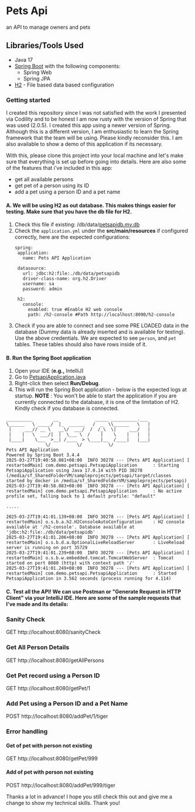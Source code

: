 # Pets Api
an API to manage owners and pets


## Libraries/Tools Used
- Java 17
- [Spring Boot](https://spring.io/projects/spring-boot) with the following components:
    * Spring Web
    * Spring JPA
- [H2](https://www.h2database.com/html/main.html) - File based data based configuration

### Getting started
I created this repository since I was not satisfied with the work I presented via Codility and to be honest I am now rusty with the version of Spring that was used (2.0.5). I created this app using a newer version of Spring. Although this is a different version, I am enthusiastic to learn the Spring framework that the team will be using. Please kindly reconsider this. I am also available to show a demo of this application if its necessary.

With this, please clone this project into your local machine and let's make sure that everything is set up before going into details.
Here are also some of the features that i've included in this app:
- get all available persons
- get pet of a person using its ID
- add a pet using a person ID and a pet name
#### A. We will be using H2 as out database. This makes things easier for testing. Make sure that you have the db file for H2.
1. Check this file if existing: /db/data/[petsapidb.mv.db](db/data/petsapidb.mv.db)
2. Check the `application.yml` under the **src/main/resources** if configured correctly, here are the expected configurations:
   ```
   spring:
    application:
      name: Pets API Application
  
    datasource:
      url: jdbc:h2:file:./db/data/petsapidb
      driver-class-name: org.h2.Driver
      username: sa
      password: admin
  
    h2:
      console:
        enabled: true #Enable H2 web console
        path: /h2-console #Path http://localhost:8090/h2-console
   ```
3. Check if you are able to connect and see some PRE LOADED data in the database (Dummy data is already inserted and is available for testing). Use the above credentials. We are expected to see `person`, and `pet` tables. These tables should also have rows inside of it.
   
#### B. Run the Spring Boot application
1. Open your IDE (**e.g.,** IntelliJ)
2. Go to [PetsapiApplication.java](src/main/java/com/demo/petsapi/PetsapiApplication.java)
3. Right-click then select **Run/Debug**.
4. This will run the Spring Boot application - below is the expected logs at startup.
**NOTE** : You won't be able to start the application if you are currently connected to the database, it is one of the limitation of H2. Kindly check if you database is connected.

```
__________        __              _____ __________.___
\______   \ _____/  |_  ______   /  _  \\______   \   |
 |     ___// __ \   __\/  ___/  /  /_\  \|     ___/   |
 |    |   \  ___/|  |  \___ \  /    |    \    |   |   |
 |____|    \___  >__| /____  > \____|__  /____|   |___|
               \/          \/          \/
Pets API Application
Powered by Spring Boot 3.4.4
2025-03-27T19:40:58.081+08:00  INFO 30278 --- [Pets API Application] [  restartedMain] com.demo.petsapi.PetsapiApplication      : Starting PetsapiApplication using Java 17.0.14 with PID 30278 (/media/sf_SharedFolderVM/sampleprojects/petsapi/target/classes started by docker in /media/sf_SharedFolderVM/sampleprojects/petsapi)
2025-03-27T19:40:58.083+08:00  INFO 30278 --- [Pets API Application] [  restartedMain] com.demo.petsapi.PetsapiApplication      : No active profile set, falling back to 1 default profile: "default"

.....

2025-03-27T19:41:01.139+08:00  INFO 30278 --- [Pets API Application] [  restartedMain] o.s.b.a.h2.H2ConsoleAutoConfiguration    : H2 console available at '/h2-console'. Database available at 'jdbc:h2:file:./db/data/petsapidb'
2025-03-27T19:41:01.206+08:00  INFO 30278 --- [Pets API Application] [  restartedMain] o.s.b.d.a.OptionalLiveReloadServer       : LiveReload server is running on port 35729
2025-03-27T19:41:01.239+08:00  INFO 30278 --- [Pets API Application] [  restartedMain] o.s.b.w.embedded.tomcat.TomcatWebServer  : Tomcat started on port 8080 (http) with context path '/'
2025-03-27T19:41:01.249+08:00  INFO 30278 --- [Pets API Application] [  restartedMain] com.demo.petsapi.PetsapiApplication      : Started PetsapiApplication in 3.562 seconds (process running for 4.114)
```

#### C. Test all the API! We can use Postman or "Generate Request in HTTP Client" via your IntelliJ IDE. Here are some of the sample requests that I've made and its details:

### Sanity Check
GET http://localhost:8080/sanityCheck

### Get All Person Details
GET http://localhost:8080/getAllPersons

### Get Pet record using a Person ID
GET http://localhost:8080/getPet/1

### Add Pet using a Person ID and a Pet Name
POST http://localhost:8080/addPet/1/tiger

### Error handling
#### Get of pet with person not existing
GET http://localhost:8080/getPet/999

#### Add of pet with person not existing
POST http://localhost:8080/addPet/999/tiger


Thanks a lot in advance! I hope you still check this out and give me a change to show my technical skills. Thank you!
